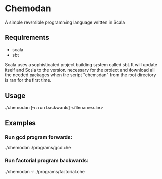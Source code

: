 # Chemodan
A simple reversible programming language written in Scala
## Requirements
* scala
* sbt

Scala uses a sophisticated project building system called sbt. It will update
itself and Scala to the version, necessary for the project and download all the needed packages
when the script "chemodan" from the root directory is ran for the first time.
## Usage
./chemodan [-r: run backwards] <filename.che>
## Examples
### Run gcd program forwards:
./chemodan ./programs/gcd.che
### Run factorial program backwards:
./chemodan -r ./programs/factorial.che
